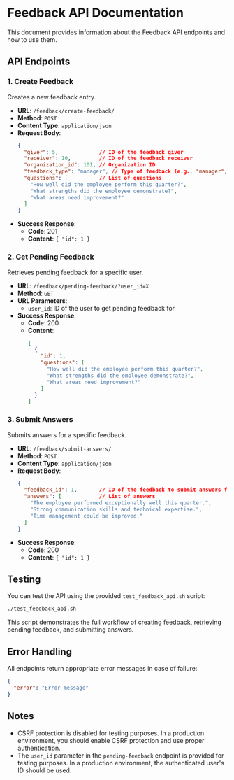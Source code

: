 # Feedback API Documentation

This document provides information about the Feedback API endpoints and how to use them.

## API Endpoints

### 1. Create Feedback

Creates a new feedback entry.

- **URL**: `/feedback/create-feedback/`
- **Method**: `POST`
- **Content Type**: `application/json`
- **Request Body**:
  ```json
  {
    "giver": 5,             // ID of the feedback giver
    "receiver": 10,         // ID of the feedback receiver
    "organization_id": 101, // Organization ID
    "feedback_type": "manager", // Type of feedback (e.g., "manager", "employee")
    "questions": [          // List of questions
      "How well did the employee perform this quarter?",
      "What strengths did the employee demonstrate?",
      "What areas need improvement?"
    ]
  }
  ```
- **Success Response**:
  - **Code**: 201
  - **Content**: `{ "id": 1 }`

### 2. Get Pending Feedback

Retrieves pending feedback for a specific user.

- **URL**: `/feedback/pending-feedback/?user_id=X`
- **Method**: `GET`
- **URL Parameters**:
  - `user_id`: ID of the user to get pending feedback for
- **Success Response**:
  - **Code**: 200
  - **Content**: 
    ```json
    [
      {
        "id": 1,
        "questions": [
          "How well did the employee perform this quarter?",
          "What strengths did the employee demonstrate?",
          "What areas need improvement?"
        ]
      }
    ]
    ```

### 3. Submit Answers

Submits answers for a specific feedback.

- **URL**: `/feedback/submit-answers/`
- **Method**: `POST`
- **Content Type**: `application/json`
- **Request Body**:
  ```json
  {
    "feedback_id": 1,       // ID of the feedback to submit answers for
    "answers": [            // List of answers
      "The employee performed exceptionally well this quarter.",
      "Strong communication skills and technical expertise.",
      "Time management could be improved."
    ]
  }
  ```
- **Success Response**:
  - **Code**: 200
  - **Content**: `{ "id": 1 }`

## Testing

You can test the API using the provided `test_feedback_api.sh` script:

```bash
./test_feedback_api.sh
```

This script demonstrates the full workflow of creating feedback, retrieving pending feedback, and submitting answers.

## Error Handling

All endpoints return appropriate error messages in case of failure:

```json
{
  "error": "Error message"
}
```

## Notes

- CSRF protection is disabled for testing purposes. In a production environment, you should enable CSRF protection and use proper authentication.
- The `user_id` parameter in the `pending-feedback` endpoint is provided for testing purposes. In a production environment, the authenticated user's ID should be used.
